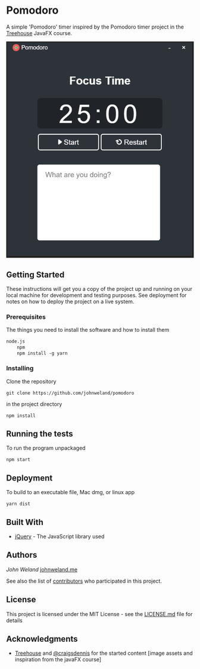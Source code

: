 # Pomodoro

A simple 'Pomodoro' timer inspired by the Pomodoro timer project in the [Treehouse](http://teamtreehouse.com) JavaFX course.

![Alt text](screen.png "Screenshot of the Pomodoro app.")


## Getting Started

These instructions will get you a copy of the project up and running on your local machine for development and testing purposes. See deployment for notes on how to deploy the project on a live system.


### Prerequisites

The things you need to install the software and how to install them

```
node.js
	npm
	npm install -g yarn
```

### Installing


Clone the repository

```
git clone https://github.com/johnweland/pomodoro
```

in the project directory

```
npm install
```

## Running the tests

To run the program unpackaged

```
npm start
```

## Deployment

To build to an executable file, Mac dmg, or linux app

```
yarn dist
```

## Built With

* [jQuery](https://jquery.com) - The JavaScript library used


## Authors

*John Weland* [johnweland.me](https://johnweland.me)

See also the list of [contributors](https://github.com/johnweland/pomodoro/graphs/contributors) who participated in this project.

## License

This project is licensed under the MIT License - see the [LICENSE.md](LICENSE.md) file for details

## Acknowledgments

* [Treehouse](http://teamtreehouse.com) and [@craigsdennis](https://twitter.com/craigsdennis) for the started content [image assets and inspiration from the javaFX course]
